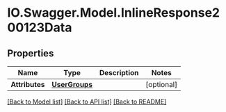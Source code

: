# IO.Swagger.Model.InlineResponse200123Data
## Properties

Name | Type | Description | Notes
------------ | ------------- | ------------- | -------------
**Attributes** | [**UserGroups**](UserGroups.md) |  | [optional] 

[[Back to Model list]](../README.md#documentation-for-models) [[Back to API list]](../README.md#documentation-for-api-endpoints) [[Back to README]](../README.md)


